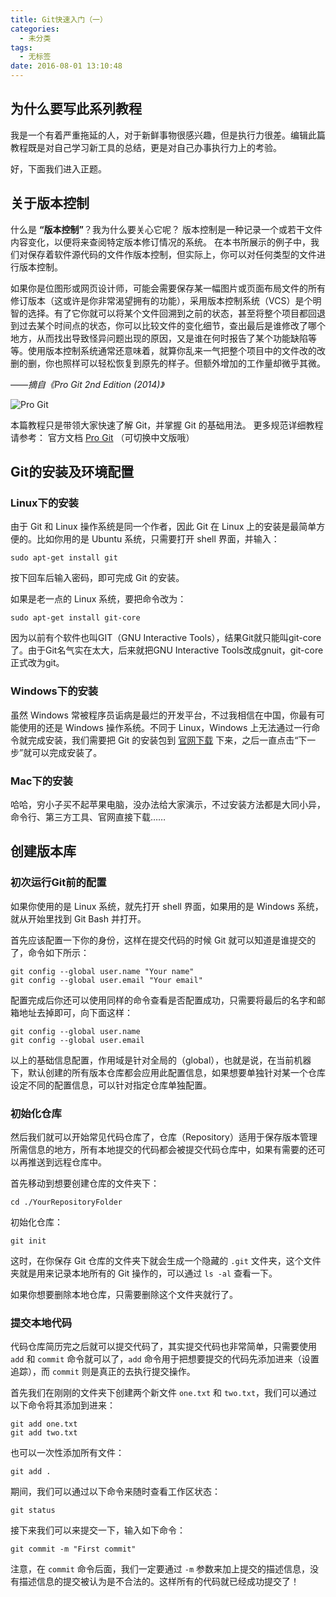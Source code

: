 ```yaml
---
title: Git快速入门（一）
categories:
  - 未分类
tags:
  - 无标签
date: 2016-08-01 13:10:48
---
```


## **为什么要写此系列教程**

我是一个有着严重拖延的人，对于新鲜事物很感兴趣，但是执行力很差。编辑此篇教程既是对自己学习新工具的总结，更是对自己办事执行力上的考验。

好，下面我们进入正题。

## **关于版本控制**

什么是 **“版本控制”**？我为什么要关心它呢？ 版本控制是一种记录一个或若干文件内容变化，以便将来查阅特定版本修订情况的系统。 在本书所展示的例子中，我们对保存着软件源代码的文件作版本控制，但实际上，你可以对任何类型的文件进行版本控制。

如果你是位图形或网页设计师，可能会需要保存某一幅图片或页面布局文件的所有修订版本（这或许是你非常渴望拥有的功能），采用版本控制系统（VCS）是个明智的选择。有了它你就可以将某个文件回溯到之前的状态，甚至将整个项目都回退到过去某个时间点的状态，你可以比较文件的变化细节，查出最后是谁修改了哪个地方，从而找出导致怪异问题出现的原因，又是谁在何时报告了某个功能缺陷等等。使用版本控制系统通常还意味着，就算你乱来一气把整个项目中的文件改的改删的删，你也照样可以轻松恢复到原先的样子。但额外增加的工作量却微乎其微。

——*摘自《Pro Git 2nd Edition (2014)》*

![Pro Git](https://git-scm.com/images/progit2.png)

本篇教程只是带领大家快速了解 Git，并掌握 Git 的基础用法。
更多规范详细教程请参考：
官方文档 [Pro Git](https://git-scm.com/book/en/v2) （可切换中文版哦）

## **Git的安装及环境配置**

### **Linux下的安装**
由于 Git 和 Linux 操作系统是同一个作者，因此 Git 在 Linux 上的安装是最简单方便的。比如你用的是 Ubuntu 系统，只需要打开 shell 界面，并输入：
```
sudo apt-get install git
```
按下回车后输入密码，即可完成 Git 的安装。

如果是老一点的 Linux 系统，要把命令改为：
```
sudo apt-get install git-core
```
因为以前有个软件也叫GIT（GNU Interactive Tools），结果Git就只能叫git-core了。由于Git名气实在太大，后来就把GNU Interactive Tools改成gnuit，git-core正式改为git。

### **Windows下的安装**

虽然 Windows 常被程序员诟病是最烂的开发平台，不过我相信在中国，你最有可能使用的还是 Windows 操作系统。不同于 Linux，Windows 上无法通过一行命令就完成安装，我们需要把 Git 的安装包到 [官网下载](https://git-scm.com/downloads) 下来，之后一直点击“下一步”就可以完成安装了。

### **Mac下的安装**

哈哈，穷小子买不起苹果电脑，没办法给大家演示，不过安装方法都是大同小异，命令行、第三方工具、官网直接下载……

## **创建版本库**

### **初次运行Git前的配置**

如果你使用的是 Linux 系统，就先打开 shell 界面，如果用的是 Windows 系统，就从开始里找到 Git Bash 并打开。

首先应该配置一下你的身份，这样在提交代码的时候 Git 就可以知道是谁提交的了，命令如下所示：
```
git config --global user.name "Your name"
git config --global user.email "Your email"
```

配置完成后你还可以使用同样的命令查看是否配置成功，只需要将最后的名字和邮箱地址去掉即可，向下面这样：
```
git config --global user.name
git config --global user.email
```

以上的基础信息配置，作用域是针对全局的（global），也就是说，在当前机器下，默认创建的所有版本仓库都会应用此配置信息，如果想要单独针对某一个仓库设定不同的配置信息，可以针对指定仓库单独配置。

### **初始化仓库**

然后我们就可以开始常见代码仓库了，仓库（Repository）适用于保存版本管理所需信息的地方，所有本地提交的代码都会被提交代码仓库中，如果有需要的还可以再推送到远程仓库中。

首先移动到想要创建仓库的文件夹下：
```
cd ./YourRepositoryFolder
```

初始化仓库：
```
git init
```

这时，在你保存 Git 仓库的文件夹下就会生成一个隐藏的 ``.git`` 文件夹，这个文件夹就是用来记录本地所有的 Git 操作的，可以通过 ``ls -al`` 查看一下。

如果你想要删除本地仓库，只需要删除这个文件夹就行了。

### **提交本地代码**

代码仓库简历完之后就可以提交代码了，其实提交代码也非常简单，只需要使用 ``add`` 和 ``commit`` 命令就可以了，``add`` 命令用于把想要提交的代码先添加进来（设置 追踪），而 ``commit`` 则是真正的去执行提交操作。

首先我们在刚刚的文件夹下创建两个新文件 ``one.txt`` 和 ``two.txt``，我们可以通过以下命令将其添加到进来：
```
git add one.txt
git add two.txt
```

也可以一次性添加所有文件：
```
git add .
```

期间，我们可以通过以下命令来随时查看工作区状态：
```
git status
```

接下来我们可以来提交一下，输入如下命令：
```
git commit -m "First commit"
```

注意，在 ``commit`` 命令后面，我们一定要通过 ``-m`` 参数来加上提交的描述信息，没有描述信息的提交被认为是不合法的。这样所有的代码就已经成功提交了！
